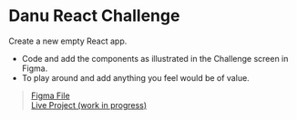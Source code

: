 # Danu React Challenge
Create a new empty React app.
- Code and add the components as illustrated in the Challenge screen in Figma.
- To play around and add anything you feel would be of value.


> [Figma File](https://tinyurl.com/mfk4mp4c) <br>
> [Live Project (work in progress)](https://danu-react-web-challenge.vercel.app/)
